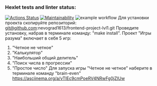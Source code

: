 ### Hexlet tests and linter status:
[![Actions Status](https://github.com/nevograd1613/frontend-project-lvl1/workflows/hexlet-check/badge.svg)](https://github.com/nevograd1613/frontend-project-lvl1/actions)
[![Maintainability](https://api.codeclimate.com/v1/badges/a99a88d28ad37a79dbf6/maintainability)](https://codeclimate.com/github/codeclimate/codeclimate/maintainability)
![example workflow](https://github.com/nevograd1613/frontend-project-lvl1/actions/workflows/github-actions-demo.yml/badge.svg)
Для установки проекта скопируйте репозиторий: git@github.com:nevograd1613/frontend-project-lvl1.git
Проведите установку, набрав в терминале команду: "make install".
Проект "Игры разума" включает в себя 5 игр:
1. "Четное не четное"
2. "Калькулятор"
3. "Наибольший общий делитель"
4. "Поиск числа в прогрессии"
5. "Простое число"
Для запуска игры "Четное не четное" наберите в терминале команду "brain-even"
https://asciinema.org/a/vTIEc9cmPoeRV4NRwFg0jZIUw
